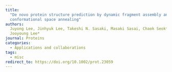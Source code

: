 ```yaml
---
title:
  "De novo protein structure prediction by dynamic fragment assembly and
  conformational space annealing"
authors:
  Juyong Lee, Jinhyuk Lee, Takeshi N. Sasaki, Masaki Sasai, Chaok Seok* and
  Jooyoung Lee*
journal: Proteins
categories:
  - Applications and collaborations
tags:
  - misc
redirect_to: https://doi.org/10.1002/prot.23059
---
```

